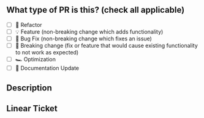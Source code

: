 <!--
     For a timely review/response, please avoid force-pushing additional
     commits if your PR already received reviews or comments.

     Before submitting a Pull Request, please ensure you've done the following:
     - 👷‍♀️ Create small PRs. In most cases this will be possible.
     - ✅ Provide tests for your changes.
     - 📝 Use descriptive commit messages.
     - 📗 Update any related documentation and include any relevant screenshots.
-->

## What type of PR is this? (check all applicable)

- [ ] 🔄 Refactor
- [ ] 💡 Feature (non-breaking change which adds functionality)
- [ ] 🐞 Bug Fix (non-breaking change which fixes an issue)
- [ ] 🔨 Breaking change (fix or feature that would cause existing functionality to not work as expected)
- [ ] 🏎 Optimization
- [ ] 📄 Documentation Update

## Description

## Linear Ticket
